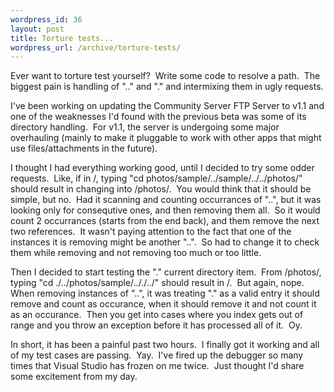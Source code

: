 ```yaml
--- 
wordpress_id: 36
layout: post
title: Torture tests...
wordpress_url: /archive/torture-tests/
---
```


<P>Ever want to torture test yourself?&nbsp; Write some code to resolve a path.&nbsp; The biggest pain is handling of ".." and "." and intermixing them in ugly requests.</P>
<P>I've been working on updating the Community Server FTP Server to v1.1 and one of the weaknesses I'd found with the previous beta was some of its directory handling.&nbsp; For v1.1, the server is undergoing some major overhauling (mainly to make it pluggable to work with other apps that might use files/attachments in the future).</P>
<P>I thought I had everything working good, until I decided to try some odder requests.&nbsp; Like, if in /, typing "cd photos/sample/../sample/../../photos/" should result in changing into /photos/.&nbsp; You would think that it should be simple, but no.&nbsp; Had it scanning and counting occurrances of "..", but it was looking only for consequtive ones, and then removing them all.&nbsp; So it would count 2 occurrances (starts from the end back), and them remove the next two references.&nbsp; It wasn't paying attention to the fact that one of the instances it is removing might be another "..".&nbsp; So had to change it to check them while removing and not removing too much or too little.</P>
<P>Then I decided to start testing the "." current directory item.&nbsp; From /photos/, typing "cd ./../photos/sample/.././../" should result in /.&nbsp; But again, nope.&nbsp; When removing instances of "..", it was treating "." as a valid entry it should remove and count as occurance, when it should remove it and not count it as an occurance.&nbsp; Then you get into cases where you index gets out of range and you throw an exception before it has processed all of it.&nbsp; Oy.</P>
<P>In short, it has been a painful past two hours.&nbsp; I finally got it working and all of my test cases are passing.&nbsp; Yay.&nbsp; I've fired up the debugger so many times that Visual Studio has frozen on me twice.&nbsp; Just thought I'd share some excitement from my day.</P>
         
